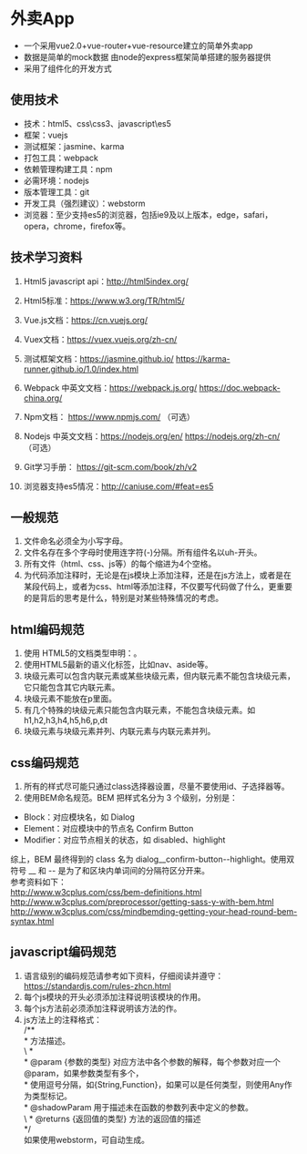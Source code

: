 # 外卖App
<ul>
<li> 一个采用vue2.0+vue-router+vue-resource建立的简单外卖app</br></li>
 <li>数据是简单的mock数据 由node的express框架简单搭建的服务器提供</li>
 <li>采用了组件化的开发方式</li>
</ul>

## 使用技术

* 技术：html5、css\css3、javascript\es5
* 框架：vuejs
* 测试框架：jasmine、karma
* 打包工具：webpack
* 依赖管理构建工具：npm
* 必需环境：nodejs
* 版本管理工具：git
* 开发工具（强烈建议）：webstorm
* 浏览器：至少支持es5的浏览器，包括ie9及以上版本，edge，safari，opera，chrome，firefox等。

## 技术学习资料

1. Html5 javascript api：http://html5index.org/ 
2. Html5标准：https://www.w3.org/TR/html5/
3. Vue.js文档：https://cn.vuejs.org/ 
4. Vuex文档：https://vuex.vuejs.org/zh-cn/ 
5. 测试框架文档：https://jasmine.github.io/ https://karma-runner.github.io/1.0/index.html
6. Webpack 中英文文档：https://webpack.js.org/  https://doc.webpack-china.org/
7. Npm文档： https://www.npmjs.com/ （可选）
8. Nodejs 中英文文档：https://nodejs.org/en/  https://nodejs.org/zh-cn/ （可选）
9. Git学习手册： https://git-scm.com/book/zh/v2  

10. 浏览器支持es5情况：http://caniuse.com/#feat=es5 

## 一般规范

1. 文件命名必须全为小写字母。
2. 文件名存在多个字母时使用连字符(-)分隔。所有组件名以uh-开头。
3. 所有文件（html、css、js等）的每个缩进为4个空格。
4. 为代码添加注释时，无论是在js模块上添加注释，还是在js方法上，或者是在某段代码上，或者为css、html等添加注释，不仅要写代码做了什么，更重要的是背后的思考是什么，特别是对某些特殊情况的考虑。

## html编码规范

1. 使用 HTML5的文档类型申明：<!DOCTYPE html>。
2. 使用HTML5最新的语义化标签，比如nav、aside等。
3. 块级元素可以包含内联元素或某些块级元素，但内联元素不能包含块级元素，它只能包含其它内联元素。
4. 块级元素不能放在p里面。
5. 有几个特殊的块级元素只能包含内联元素，不能包含块级元素。如h1,h2,h3,h4,h5,h6,p,dt
6. 块级元素与块级元素并列、内联元素与内联元素并列。

## css编码规范

1. 所有的样式尽可能只通过class选择器设置，尽量不要使用id、子选择器等。
2. 使用BEM命名规范。BEM 把样式名分为 3 个级别，分别是：
* Block：对应模块名，如 Dialog
* Element：对应模块中的节点名 Confirm Button
* Modifier：对应节点相关的状态，如 disabled、highlight

综上，BEM 最终得到的 class 名为 dialog\__confirm-button--highlight。使用双符号 __ 和 -- 是为了和区块内单词间的分隔符区分开来。</br>
参考资料如下：</br>
http://www.w3cplus.com/css/bem-definitions.html </br>
http://www.w3cplus.com/preprocessor/getting-sass-y-with-bem.html </br>
http://www.w3cplus.com/css/mindbemding-getting-your-head-round-bem-syntax.html

## javascript编码规范

1. 语言级别的编码规范请参考如下资料，仔细阅读并遵守：
https://standardjs.com/rules-zhcn.html 
2. 每个js模块的开头必须添加注释说明该模块的作用。
3. 每个js方法前必须添加注释说明该方法的作。
4. js方法上的注释格式：</br>
 /**</br>
 \* 方法描述。</br>
\ *</br>
\* @param {参数的类型} 对应方法中各个参数的解释，每个参数对应一个@param，如果参数类型有多个，</br>
\* 使用逗号分隔，如{String,Function}，如果可以是任何类型，则使用Any作为类型标记。</br>
\* @shadowParam 用于描述未在函数的参数列表中定义的参数。</br>
\ * @returns {返回值的类型} 方法的返回值的描述</br>
\*/</br>
如果使用webstorm，可自动生成。</br>

